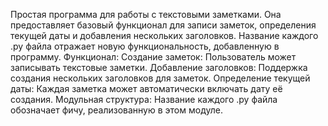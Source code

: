Простая программа для работы с текстовыми заметками. Она предоставляет базовый функционал для записи заметок, определения текущей даты и добавления нескольких заголовков. Название каждого .py файла отражает новую функциональность, добавленную в программу.
Функционал:
Создание заметок: Пользователь может записывать текстовые заметки.
Добавление заголовков: Поддержка создания нескольких заголовков для заметок.
Определение текущей даты: Каждая заметка может автоматически включать дату её создания.
Модульная структура: Название каждого .py файла обозначает фичу, реализованную в этом модуле.
